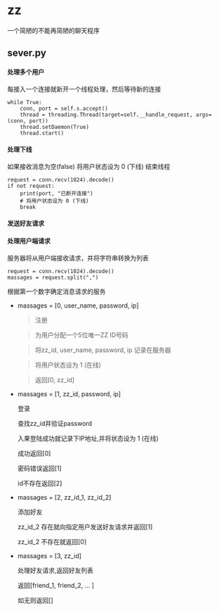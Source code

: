 # zz

一个简陋的不能再简陋的聊天程序

## sever.py

#### 处理多个用户

每接入一个连接就新开一个线程处理，然后等待新的连接
```
while True:
    conn, port = self.s.accept()
    thread = threading.Thread(target=self.__handle_request, args=(conn, port))
    thread.setDaemon(True)
    thread.start()
```

#### 处理下线

如果接收消息为空(false) 将用户状态设为 0 (下线) 结束线程
```
request = conn.recv(1024).decode()
if not request:
    print(port, "已断开连接")
    # 将用户状态设为 0 (下线)
    break
```

#### 发送好友请求


#### 处理用户端请求
服务器将从用户端接收请求，并将字符串转换为列表
```
request = conn.recv(1024).decode()
massages = request.split(",")
```
根据第一个数字确定消息请求的服务

+ massages = [0, user_name, password, ip]
   
    >注册
    
    >为用户分配一个5位唯一ZZ ID号码
    
    >将zz_id, user_name, password, ip 记录在服务器
  
    >将用户状态设为 1 (在线)

    >返回[0, zz_id]


+ massages = [1, zz_id, password, ip]
   
  登录
  
  查找zz_id并验证password
  
  入果登陆成功就记录下IP地址,并将状态设为 1 (在线)

  成功返回[0]

  密码错误返回[1]

  id不存在返回[2]
  
+ massages = [2, zz_id_1, zz_id_2]
  
  添加好友
  
  zz_id_2 存在就向指定用户发送好友请求并返回[1]
  
  zz_id_2 不存在就返回[0]
  


+ massages = [3, zz_id]

  处理好友请求,返回好友列表

  返回[friend_1, friend_2, ... ]

  如无则返回[]


